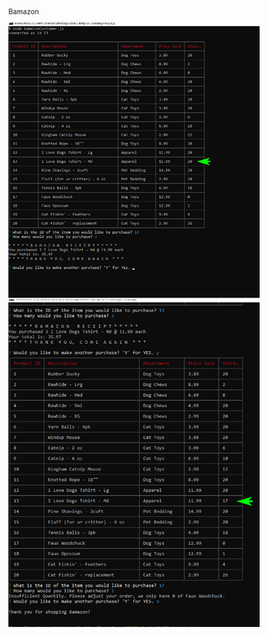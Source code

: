 Bamazon

![image](/assets/images/BamazonCustomer01.jpg)
![image](/assets/images/bamazonCustomer02.jpg)
